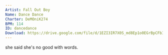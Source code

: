 ```yaml
---
Artist: Fall Out Boy
Name: Dance Dance
Charter: DeMOniK274
BPM: 114
ID: dancedance
Download: https://drive.google.com/file/d/1EZI3IR7X0S_md8Ep1o0EGrBpCFbIMstp/view
---
```

she said she's no good with words.
